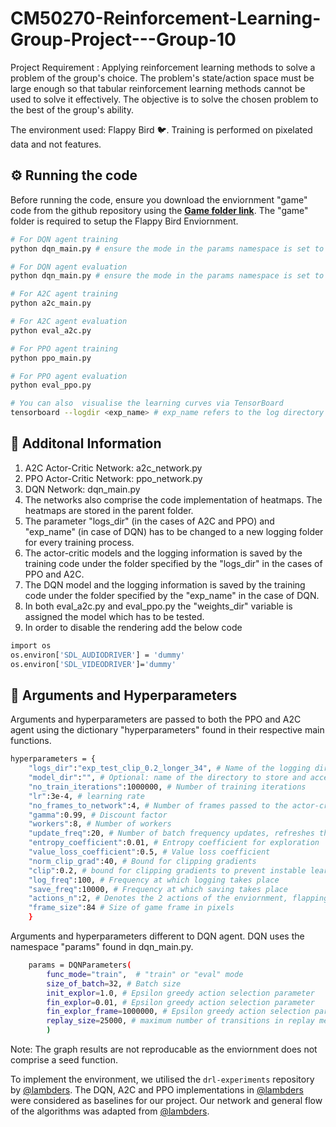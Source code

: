 # CM50270-Reinforcement-Learning-Group-Project---Group-10
Project Requirement : Applying reinforcement learning methods to solve a problem of the group's choice. The problem's state/action space must be large enough so that tabular reinforcement learning methods cannot be used to solve it effectively. The objective is to solve the chosen problem to the best of the group's ability.

The environment used: Flappy Bird 🐦. Training is performed on pixelated data and not features.

## ⚙️ Running the code
Before running the code, ensure you download the enviornment "game" code from the github repository using the <a href="https://github.com/lambders/flappy-bird/tree/6ff0b956886f7b2ac8e08907ce7883bf810ca338"> <b>Game folder link</b></a>. The "game" folder is required to setup the Flappy Bird Enviornment.


```sh
# For DQN agent training
python dqn_main.py # ensure the mode in the params namespace is set to "train"

# For DQN agent evaluation
python dqn_main.py # ensure the mode in the params namespace is set to "eval"

# For A2C agent training
python a2c_main.py

# For A2C agent evaluation
python eval_a2c.py

# For PPO agent training
python ppo_main.py

# For PPO agent evaluation
python eval_ppo.py

# You can also  visualise the learning curves via TensorBoard
tensorboard --logdir <exp_name> # exp_name refers to the log directory
```


## 📌 Additonal Information

1. A2C Actor-Critic Network: a2c_network.py
2. PPO Actor-Critic Network: ppo_network.py
3. DQN Network: dqn_main.py
4. The networks also comprise the code implementation of heatmaps. The heatmaps are stored in the parent folder.
5. The parameter "logs_dir" (in the cases of A2C and PPO) and "exp_name" (in case of DQN) has to be changed to a new logging folder for every training process.
6. The actor-critic models and the logging information is saved by the training code under the folder specified by the "logs_dir" in the cases of PPO and A2C.
7. The DQN model and the logging information is saved by the training code under the folder specified by the "exp_name" in the case of DQN.
8. In both eval_a2c.py and eval_ppo.py the "weights_dir" variable is assigned the model which has to be tested.
9. In order to disable the rendering add the below code
```sh
import os
os.environ['SDL_AUDIODRIVER'] = 'dummy'
os.environ['SDL_VIDEODRIVER']='dummy'
```

## 📖 Arguments and Hyperparameters
Arguments and hyperparameters are passed to both the PPO and A2C agent using the dictionary "hyperparameters" found in their respective main functions.
``` sh
hyperparameters = {
    "logs_dir":"exp_test_clip_0.2_longer_34", # Name of the logging directory
    "model_dir":"", # Optional: name of the directory to store and access the actor-critic models separately from the logging directory, ensure you change the saving directory in the code accordingly.
    "no_train_iterations":1000000, # Number of training iterations
    "lr":3e-4, # learning rate
    "no_frames_to_network":4, # Number of frames passed to the actor-critic network
    "gamma":0.99, # Discount factor
    "workers":8, # Number of workers
    "update_freq":20, # Number of batch frequency updates, refreshes the buffer after every x actions
    "entropy_coefficient":0.01, # Entropy coefficient for exploration
    "value_loss_coefficient":0.5, # Value loss coefficient 
    "norm_clip_grad":40, # Bound for clipping gradients
    "clip":0.2, # bound for clipping gradients to prevent instable learning in case of PPO
    "log_freq":100, # Frequency at which logging takes place
    "save_freq":10000, # Frequency at which saving takes place
    "actions_n":2, # Denotes the 2 actions of the enviornment, flapping the bird's wing or no action
    "frame_size":84 # Size of game frame in pixels
    }
```

Arguments and hyperparameters different to DQN agent. DQN uses the namespace "params" found in dqn_main.py.
``` sh
    params = DQNParameters(
        func_mode="train",  # "train" or "eval" mode
        size_of_batch=32, # Batch size
        init_explor=1.0, # Epsilon greedy action selection parameter
        fin_explor=0.01, # Epsilon greedy action selection parameter
        fin_explor_frame=1000000, # Epsilon greedy action selection parameter
        replay_size=25000, # maximum number of transitions in replay memory
        )
```
Note: The graph results are not reproducable as the enviornment does not comprise a seed function.

To implement the environment, we utilised the `drl-experiments` repository by [@lambders](https://github.com/lambders/drl-experiments). The DQN, A2C and PPO implementations in [@lambders](https://github.com/lambders/drl-experiments) were considered as baselines for our project. Our network and general flow of the algorithms was adapted from [@lambders](https://github.com/lambders/drl-experiments).
